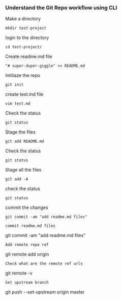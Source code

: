 ### Understand the Git Repo workflow using CLI
    
Make a directory
```
mkdir test-project
```
login to the directory
```
cd test-project/
```
Create readme.md file
```
"# super-duper-giggle" >> README.md
```
Intiliaze the repo
```
git init
```
create test.md file
```
vim test.md
```
Check the status
```
git status
```
Stage the files
```
git add README.md
```
Check the status
```
git status
```
Stage all the files
```
git add -A
```
check the status
```
git status
```
commit the changes
```
git commit -am "add readme.md files"

commit readme.md files
```
git commit -am "add readme.md files"
```
Add remote repo ref
```
git remote add origin <your remote repo url>
```
Check what are the remote ref urls
```
git remote -v
```
Set upstream branch
```
git push --set-upstream origin master
```
 
